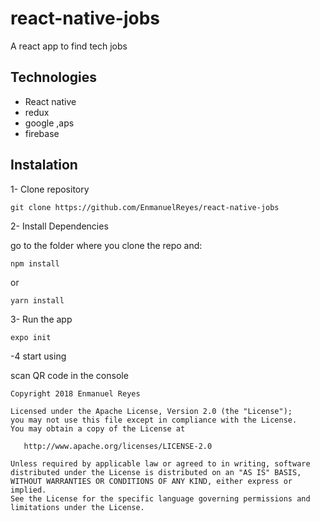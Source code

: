 # react-native-jobs

A react app to find tech jobs

## Technologies

- React native
- redux
- google ,aps
- firebase

## Instalation

1- Clone repository

```
git clone https://github.com/EnmanuelReyes/react-native-jobs
```


2- Install Dependencies

go to the folder where you clone the repo and:
```
npm install
```
or
```
yarn install 
```
3- Run the app

```
expo init
```
-4 start using 

scan QR code in the console
  
 

	Copyright 2018 Enmanuel Reyes
	
	Licensed under the Apache License, Version 2.0 (the "License");
	you may not use this file except in compliance with the License.
	You may obtain a copy of the License at
	
	   http://www.apache.org/licenses/LICENSE-2.0
	
	Unless required by applicable law or agreed to in writing, software
	distributed under the License is distributed on an "AS IS" BASIS,
	WITHOUT WARRANTIES OR CONDITIONS OF ANY KIND, either express or implied.
	See the License for the specific language governing permissions and
	limitations under the License.





